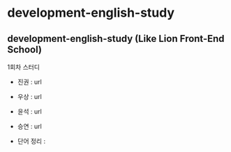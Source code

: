 # development-english-study
development-english-study (Like Lion Front-End School)
---
1회차 스터디
- 진권 : url
- 우상 : url
- 윤석 : url
- 승연 : url

- 단어 정리 : 
